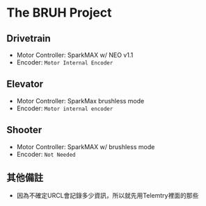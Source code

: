 The BRUH Project
==================

Drivetrain
------------

- Motor Controller: SparkMAX w/ NEO v1.1
- Encoder: ``Motor Internal Encoder``

Elevator
--------
- Motor Controller: SparkMax brushless mode
- Encoder: ``Motor internal encoder``

Shooter
--------
- Motor Controller: SparkMAX w/ brushless mode
- Encoder: ``Not Needed``

其他備註
---------
- 因為不確定URCL會記錄多少資訊，所以就先用Telemtry裡面的那些